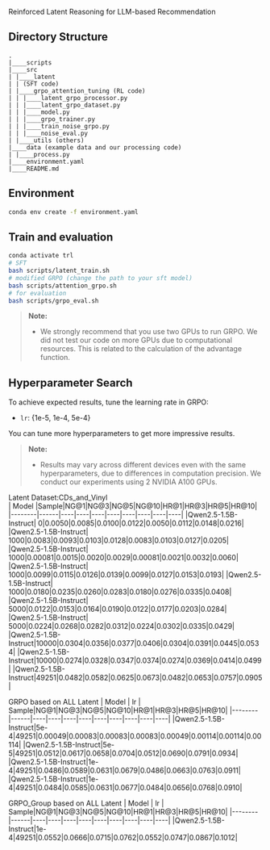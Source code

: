 Reinforced Latent Reasoning for LLM-based Recommendation

## Directory Structure

```plaintext
.
|____scripts
|____src
| |____latent
| | (SFT code)
| |____grpo_attention_tuning (RL code)
| | |____latent_grpo_processor.py
| | |____latent_grpo_dataset.py
| | |____model.py
| | |____grpo_trainer.py
| | |____train_noise_grpo.py
| | |____noise_eval.py
| |____utils (others)
|____data (example data and our processing code)
| |____process.py
|____environment.yaml
|____README.md
```

## Environment

```bash
conda env create -f environment.yaml
```

## Train and evaluation

```bash
conda activate trl
# SFT
bash scripts/latent_train.sh
# modified GRPO (change the path to your sft model)
bash scripts/attention_grpo.sh
# for evaluation
bash scripts/grpo_eval.sh
```

> **Note:**
> - We strongly recommend that you use two GPUs to run GRPO. We did not test our code on more GPUs due to computational resources. This is related to the calculation of the advantage function.

## Hyperparameter Search

To achieve expected results, tune the learning rate in GRPO:

- `lr`: {1e-5, 1e-4, 5e-4}

You can tune more hyperparameters to get more impressive results.

> **Note:**
> - Results may vary across different devices even with the same hyperparameters, due to differences in computation precision. We conduct our experiments using 2 NVIDIA A100 GPUs.

Latent  Dataset:CDs_and_Vinyl    
|  Model |Sample|NG@1|NG@3|NG@5|NG@10|HR@1|HR@3|HR@5|HR@10|
|--------|------|----|----|----|----|----|----|----|----|
|Qwen2.5-1.5B-Instruct|    0|0.0050|0.0085|0.0100|0.0122|0.0050|0.0112|0.0148|0.0216|
|Qwen2.5-1.5B-Instruct| 1000|0.0083|0.0093|0.0103|0.0128|0.0083|0.0103|0.0127|0.0205|
|Qwen2.5-1.5B-Instruct| 1000|0.00081|0.0015|0.0020|0.0029|0.00081|0.0021|0.0032|0.0060|
|Qwen2.5-1.5B-Instruct| 1000|0.0099|0.0115|0.0126|0.0139|0.0099|0.0127|0.0153|0.0193|
|Qwen2.5-1.5B-Instruct| 1000|0.0180|0.0235|0.0260|0.0283|0.0180|0.0276|0.0335|0.0408|
|Qwen2.5-1.5B-Instruct| 5000|0.0122|0.0153|0.0164|0.0190|0.0122|0.0177|0.0203|0.0284|
|Qwen2.5-1.5B-Instruct| 5000|0.0224|0.0268|0.0282|0.0312|0.0224|0.0302|0.0335|0.0429|
|Qwen2.5-1.5B-Instruct|10000|0.0304|0.0356|0.0377|0.0406|0.0304|0.0391|0.0445|0.0534|
|Qwen2.5-1.5B-Instruct|10000|0.0274|0.0328|0.0347|0.0374|0.0274|0.0369|0.0414|0.0499|
|Qwen2.5-1.5B-Instruct|49251|0.0482|0.0582|0.0625|0.0673|0.0482|0.0653|0.0757|0.0905|

GRPO based on ALL Latent
|  Model |  lr  | Sample|NG@1|NG@3|NG@5|NG@10|HR@1|HR@3|HR@5|HR@10|
|--------|------|----|----|----|----|----|----|----|----|----|
|Qwen2.5-1.5B-Instruct|5e-4|49251|0.00049|0.00083|0.00083|0.00083|0.00049|0.00114|0.00114|0.00114|
|Qwen2.5-1.5B-Instruct|5e-5|49251|0.0512|0.0617|0.0658|0.0704|0.0512|0.0690|0.0791|0.0934|
|Qwen2.5-1.5B-Instruct|1e-4|49251|0.0486|0.0589|0.0631|0.0679|0.0486|0.0663|0.0763|0.0911|
|Qwen2.5-1.5B-Instruct|1e-4|49251|0.0484|0.0585|0.0631|0.0677|0.0484|0.0656|0.0768|0.0910|

GRPO_Group based on ALL Latent
|  Model |  lr  | Sample|NG@1|NG@3|NG@5|NG@10|HR@1|HR@3|HR@5|HR@10|
|--------|------|----|----|----|----|----|----|----|----|----|
|Qwen2.5-1.5B-Instruct|1e-4|49251|0.0552|0.0666|0.0715|0.0762|0.0552|0.0747|0.0867|0.1012|